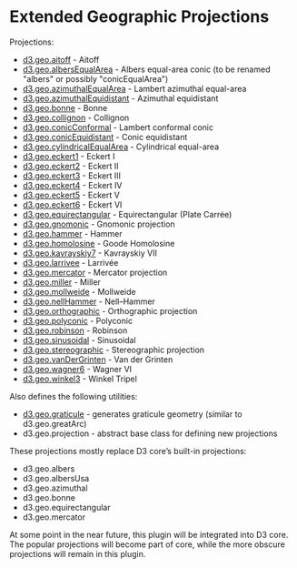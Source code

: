 # Extended Geographic Projections

Projections:

* [d3.geo.aitoff](http://bl.ocks.org/3682698) - Aitoff
* [d3.geo.albersEqualArea](http://bl.ocks.org/3721525) - Albers equal-area conic (to be renamed "albers" or possibly "conicEqualArea")
* [d3.geo.azimuthalEqualArea](http://bl.ocks.org/3757101) - Lambert azimuthal equal-area
* [d3.geo.azimuthalEquidistant](http://bl.ocks.org/3757110) - Azimuthal equidistant
* [d3.geo.bonne](http://bl.ocks.org/3717006) - Bonne
* [d3.geo.collignon](http://bl.ocks.org/3716915) - Collignon
* [d3.geo.conicConformal](http://bl.ocks.org/3721462) - Lambert conformal conic
* [d3.geo.conicEquidistant](http://bl.ocks.org/3721557) - Conic equidistant
* [d3.geo.cylindricalEqualArea](http://bl.ocks.org/3712408) - Cylindrical equal-area
* [d3.geo.eckert1](http://bl.ocks.org/3717369) - Eckert I
* [d3.geo.eckert2](http://bl.ocks.org/3717378) - Eckert II
* [d3.geo.eckert3](http://bl.ocks.org/3717379) - Eckert III
* [d3.geo.eckert4](http://bl.ocks.org/3718612) - Eckert IV
* [d3.geo.eckert5](http://bl.ocks.org/3717382) - Eckert V
* [d3.geo.eckert6](http://bl.ocks.org/3718617) - Eckert VI
* [d3.geo.equirectangular](http://bl.ocks.org/3757119) - Equirectangular (Plate Carrée)
* [d3.geo.gnomonic](http://bl.ocks.org/3757349) - Gnomonic projection
* [d3.geo.hammer](http://bl.ocks.org/3712397) - Hammer
* [d3.geo.homolosine](http://bl.ocks.org/3718260) - Goode Homolosine
* [d3.geo.kavrayskiy7](http://bl.ocks.org/3710082) - Kavrayskiy VII
* [d3.geo.larrivee](http://bl.ocks.org/3717209) - Larrivée
* [d3.geo.mercator](http://bl.ocks.org/3757125) - Mercator projection
* [d3.geo.miller](http://bl.ocks.org/3721424) - Miller
* [d3.geo.mollweide](http://bl.ocks.org/3717899) - Mollweide
* [d3.geo.nellHammer](http://bl.ocks.org/3717797) - Nell–Hammer
* [d3.geo.orthographic](http://bl.ocks.org/3757125) - Orthographic projection
* [d3.geo.polyconic](http://bl.ocks.org/3720962) - Polyconic
* [d3.geo.robinson](http://bl.ocks.org/3710566) - Robinson
* [d3.geo.sinusoidal](http://bl.ocks.org/3712399) - Sinusoidal
* [d3.geo.stereographic](http://bl.ocks.org/3757137) - Stereographic projection
* [d3.geo.vanDerGrinten](http://bl.ocks.org/3718043) - Van der Grinten
* [d3.geo.wagner6](http://bl.ocks.org/3710148) - Wagner VI
* [d3.geo.winkel3](http://bl.ocks.org/3682676) - Winkel Tripel

Also defines the following utilities:

* [d3.geo.graticule](http://bl.ocks.org/3664049) - generates graticule geometry (similar to d3.geo.greatArc)
* d3.geo.projection - abstract base class for defining new projections

These projections mostly replace D3 core’s built-in projections:

* d3.geo.albers
* d3.geo.albersUsa
* d3.geo.azimuthal
* d3.geo.bonne
* d3.geo.equirectangular
* d3.geo.mercator

At some point in the near future, this plugin will be integrated into D3 core. The popular projections will become part of core, while the more obscure projections will remain in this plugin.
